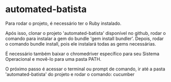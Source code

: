 # automated-batista
Para rodar o projeto, é necessário ter o Ruby instalado.

Após isso, clonar o projeto 'automated-batista' disponível no github, rodar o comando para instalar a gem do bundle 'gem install bundler'.
Depois, rodar o comando bundle install, pois ele instalará todas as gems necessárias.

É necessário também baixar o chromedriver específico para seu Sistema Operacional e movê-lo para uma pasta PATH.

O próximo passo é acessar o terminal ou prompt de comando, ir até a pasta 'automated-batista' do projeto e rodar o comando: cucumber